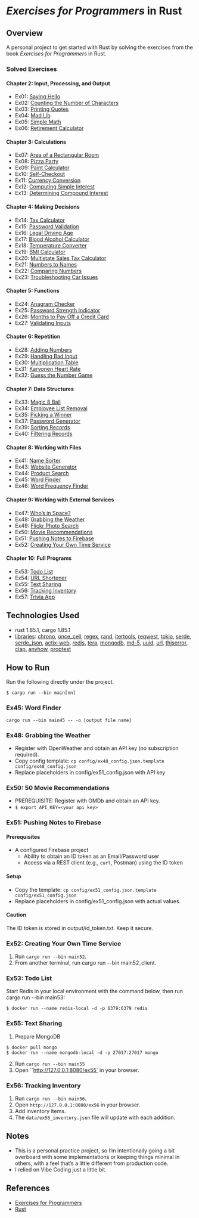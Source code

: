# *Exercises for Programmers* in Rust

## Overview
A personal project to get started with Rust by solving the exercises from the book *Exercises for Programmers* in Rust.

### Solved Exercises
#### Chapter 2: Input, Processing, and Output
- Ex01: [Saying Hello](src/bin/main01.rs)
- Ex02: [Counting the Number of Characters](src/bin/main02.rs)
- Ex03: [Printing Quotes](src/bin/main03.rs)
- Ex04: [Mad Lib](src/bin/main04.rs)
- Ex05: [Simple Math](src/bin/main05.rs)
- Ex06: [Retirement Calculator](src/bin/main06.rs)
#### Chapter 3: Calculations
- Ex07: [Area of a Rectangular Room](src/bin/main07.rs)
- Ex08: [Pizza Party](src/bin/main08.rs)
- Ex09: [Paint Calculator](src/bin/main09.rs)
- Ex10: [Self-Checkout](src/bin/main10.rs)
- Ex11: [Currency Conversion](src/bin/main11.rs)
- Ex12: [Computing Simple Interest](src/bin/main12.rs)
- Ex13: [Determining Compound Interest](src/bin/main13.rs)
#### Chapter 4: Making Decisions
- Ex14: [Tax Calculator](src/bin/main14.rs)
- Ex15: [Password Validation](src/bin/main15.rs)
- Ex16: [Legal Driving Age](src/bin/main16.rs)
- Ex17: [Blood Alcohol Calculator](src/bin/main17.rs)
- Ex18: [Temperature Converter](src/bin/main18.rs)
- Ex19: [BMI Calculator](src/bin/main19.rs)
- Ex20: [Multistate Sales Tax Calculator](src/bin/main20.rs)
- Ex21: [Numbers to Names](src/bin/main21.rs)
- Ex22: [Comparing Numbers](src/bin/main22.rs)
- Ex23: [Troubleshooting Car Issues](src/bin/main23.rs)
#### Chapter 5: Functions
- Ex24: [Anagram Checker](src/bin/main24.rs)
- Ex25: [Password Strength Indicator](src/bin/main25.rs)
- Ex26: [Months to Pay Off a Credit Card](src/bin/main26.rs)
- Ex27: [Validating Inputs](src/bin/main27.rs)
#### Chapter 6: Repetition
- Ex28: [Adding Numbers](src/bin/main28.rs)
- Ex29: [Handling Bad Input](src/bin/main29.rs)
- Ex30: [Multiplication Table](src/bin/main30.rs)
- Ex31: [Karvonen Heart Rate](src/bin/main31.rs)
- Ex32: [Guess the Number Game](src/bin/main32.rs)
#### Chapter 7: Data Structures
- Ex33: [Magic 8 Ball](src/bin/main33.rs)
- Ex34: [Employee List Removal](src/bin/main34.rs)
- Ex35: [Picking a Winner](src/bin/main35.rs)
- Ex37: [Password Generator](src/bin/main37.rs)
- Ex39: [Sorting Records](src/bin/main39.rs)
- Ex40: [Filtering Records](src/bin/main40.rs)
#### Chapter 8: Working with Files
- Ex41: [Name Sorter](src/bin/main41.rs)
- Ex43: [Website Generator](src/bin/main43.rs)
- Ex44: [Product Search](src/bin/main44.rs)
- Ex45: [Word Finder](src/bin/main45.rs)
- Ex46: [Word Frequency Finder](src/bin/main46.rs)
#### Chapter 9: Working with External Services
- Ex47: [Who’s in Space?](src/bin/main47.rs)
- Ex48: [Grabbing the Weather](src/bin/main48.rs)
- Ex49: [Flickr Photo Search](src/bin/main49.rs)
- Ex50: [Movie Recommendations](src/bin/main50.rs)
- Ex51: [Pushing Notes to Firebase](src/bin/main51.rs)
- Ex52: [Creating Your Own Time Service](src/bin/main52.rs)
#### Chapter 10: Full Programs
- Ex53: [Todo List](src/bin/main53.rs)
- Ex54: [URL Shortener](src/bin/main54.rs)
- Ex55: [Text Sharing](src/bin/main55.rs)
- Ex56: [Tracking Inventory](src/bin/main56.rs)
- Ex57: [Trivia App](src/bin/main57.rs)

## Technologies Used

- rust 1.85.1, cargo 1.85.1
- [libraries](Cargo.toml): [chrono](https://docs.rs/chrono/latest/chrono/), [once_cell](https://docs.rs/once_cell/latest/once_cell/), [regex](https://docs.rs/regex/latest/regex/), [rand](https://rand/docs.rs/latest/rand/), [itertools](https://docs.rs/itertools/latest/itertools/), [reqwest](https://docs.rs/reqwest/latest/reqwest/), [tokio](https://docs.rs/tokio/latest/tokio/), [serde](https://docs.rs/serde/latest/serde/), [serde_json](https://docs.rs/serde_json/latest/serde_json/), [actix-web](https://docs.rs/actix-web/latest/actix-web/), [redis](https://docs.rs/redis/latest/redis/), [tera](https://docs.rs/tera/latest/tera/), [mongodb](https://docs.rs/mongodb/latest/mongodb), [md-5](https://docs.rs/md-5/latest/md-5), [uuid](https://docs.rs/uuid/latest/uuid), [url](https://docs.rs/url/latest/url), [thiserror](https://docs.rs/thiserror/latest/thiserror), [clap](https://docs.rs/clap/latest/clap), [anyhow](https://docs.rs/anyhow/latest/anyhow), [proptest](https://docs.rs/proptest/latest/proptest)

## How to Run
Run the following directly under the project.
```
$ cargo run --bin main[nn]
```
### Ex45: Word Finder
`cargo run --bin main45 -- -o [output file name]`

### Ex48: Grabbing the Weather
- Register with OpenWeather and obtain an API key (no subscription required).
- Copy config template: `cp config/ex48_config.json.template config/ex48_config.json`
- Replace placeholders in config/ex51_config.json with API key
### Ex50: 50	Movie Recommendations
- PREREQUISITE: Register with OMDb and obtain an API key.
- `$ export API_KEY=<your api key>`

### Ex51: Pushing Notes to Firebase
#### Prerequisites
- A configured Firebase project
  - Ability to obtain an ID token as an Email/Password user
  - Access via a REST client (e.g., `curl`, Postman) using the ID token
#### Setup
  - Copy the template: `cp config/ex51_config.json.template config/ex51_config.json`
  - Replace placeholders in config/ex51_config.json with actual values.
#### Caution
The ID token is stored in output/id_token.txt. Keep it secure.

### Ex52: Creating Your Own Time Service
1. Run `cargo run --bin main52`.
2. From another terminal, run cargo run --bin main52_client.

### Ex53: Todo List
Start Redis in your local environment with the command below, then run cargo run --bin main53:
```
$ docker run --name redis-local -d -p 6379:6379 redis
```
### Ex55: Text Sharing
1. Prepare MongoDB
```
$ docker pull mongo
$ docker run --name mongodb-local -d -p 27017:27017 mongo
```
2. Run `cargo run --bin main55`
3. Open ``http://127.0.0.1:8080/ex55` in your browser.

### Ex56: Tracking Inventory
1. Run `cargo run --bin main56`.
2. Open `http://127.0.0.1:8080/ex56` in your browser.
3. Add inventory items.
4. The `data/ex56_inventory.json` file will update with each addition.

## Notes
- This is a personal practice project, so I’m intentionally going a bit overboard with some implementations or keeping things minimal in others, with a feel that’s a little different from production code.
- I relied on Vibe Coding just a little bit.

## References
- [Exercises for Programmers](https://www.oreilly.com/library/view/exercises-for-programmers/9781680501513/)
- [Rust](https://www.rust-lang.org/)
